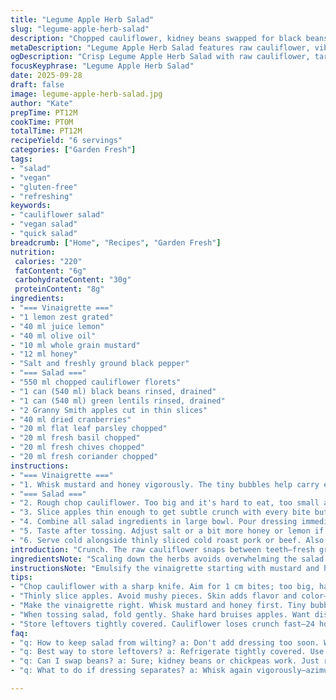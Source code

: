 ```yaml
---
title: "Legume Apple Herb Salad"
slug: "legume-apple-herb-salad"
description: "Chopped cauliflower, kidney beans swapped for black beans, chickpeas replaced with green lentils. Crisp Granny Smith apples remain but sliced thinner. Raisins swapped for dried cranberries. Fresh herbs kept but quantities cut by 30 percent except coriander. Lemon-based vinaigrette with mustard, honey, olive oil, zest altered for balance. Salt and pepper adjust dynamically. Salad tossed cold, perfect alongside cold pork or beef slices. Freshness, texture contrasts are key. Prep roughly 12 minutes, no boil. Raw cauliflower for crunch, no sogginess. Dressing emulsified by whisking mustard and honey first. A sharp, bright, crunchy salad with a hint of sweet fruit and layers of fresh herb aroma."
metaDescription: "Legume Apple Herb Salad features raw cauliflower, vibrant apples, and a zingy vinaigrette. A crunchy side dish with fresh herbs, bright flavors."
ogDescription: "Crisp Legume Apple Herb Salad with raw cauliflower, tart apples, earthy beans. Enjoy a refreshing side salad or standalone dish with vibrant flavors."
focusKeyphrase: "Legume Apple Herb Salad"
date: 2025-09-28
draft: false
image: legume-apple-herb-salad.jpg
author: "Kate"
prepTime: PT12M
cookTime: PT0M
totalTime: PT12M
recipeYield: "6 servings"
categories: ["Garden Fresh"]
tags:
- "salad"
- "vegan"
- "gluten-free"
- "refreshing"
keywords:
- "cauliflower salad"
- "vegan salad"
- "quick salad"
breadcrumb: ["Home", "Recipes", "Garden Fresh"]
nutrition: 
 calories: "220"
 fatContent: "6g"
 carbohydrateContent: "30g"
 proteinContent: "8g"
ingredients:
- "=== Vinaigrette ==="
- "1 lemon zest grated"
- "40 ml juice lemon"
- "40 ml olive oil"
- "10 ml whole grain mustard"
- "12 ml honey"
- "Salt and freshly ground black pepper"
- "=== Salad ==="
- "550 ml chopped cauliflower florets"
- "1 can (540 ml) black beans rinsed, drained"
- "1 can (540 ml) green lentils rinsed, drained"
- "2 Granny Smith apples cut in thin slices"
- "40 ml dried cranberries"
- "20 ml flat leaf parsley chopped"
- "20 ml fresh basil chopped"
- "20 ml fresh chives chopped"
- "20 ml fresh coriander chopped"
instructions:
- "=== Vinaigrette ==="
- "1. Whisk mustard and honey vigorously. The tiny bubbles help carry emulsification. Add lemon juice and zest next, swirl slowly to combine. Pour in olive oil in thin drizzle while whisking rapidly. Look for thickening sheen. Season with salt pepper to taste. Fresh lemon taste bright but not overpowering."
- "=== Salad ==="
- "2. Rough chop cauliflower. Too big and it's hard to eat, too small and it loses bite. Aim for about 1 cm pieces. Rinse beans and lentils well under cold water to remove packing liquid that can dull flavor."
- "3. Slice apples thin enough to get subtle crunch with every bite but not mushy. The thin layering lets the vinaigrette coat better. Mix cranberries in raw, so no need to rehydrate; they give sweet acid pop."
- "4. Combine all salad ingredients in large bowl. Pour dressing immediately on top. Gentle fold rather than shake or stir hard. You want everything coated but still distinct. Over stirring bruises apples and smears dressing into mush."
- "5. Taste after tossing. Adjust salt or a bit more honey or lemon if flat. Let some sit 5-10 minutes to marry flavors but best served cold. The contrast of raw cauliflower crunch and soft beans with fresh herbs lifts the whole dish."
- "6. Serve cold alongside thinly sliced cold roast pork or beef. Also great as a standalone vegetarian dish. Refrigerate leftovers tightly covered; cauliflower crunch fades after 24 hours."
introduction: "Crunch. The raw cauliflower snaps between teeth—fresh green notes cut by the tang of lemon zest. The sweet-tart bite of Granny Smith apples sliced so they don’t crater in the mouth. Dark black beans and green lentils add heft and earthy tone, creamy but firm to the bite. Dried cranberries pulse in bursts of concentrated sweetness—not the usual raisin, swapped for brighter acidity. Herbs chopped unevenly, a bouquet of coriander, basil, parsley and chives, scattered in like confetti. Layers of texture and aroma in every forkful. A vinaigrette whipped to balance sharp lemon, honey sweetness and grassy olive oil coats each morsel. No wilting, no mush. Just fresh, crisp, layered flavors."
ingredientsNote: "Scaling down the herbs avoids overwhelming the salad since coriander can dominate. Black beans replace kidney for a less starchy, smoother texture; green lentils instead of chickpeas for subtle earthiness without the dense bite. Cranberries offer a bright counterpoint in place of raisins, cutting the usual sweetness. Honey kept minimal to avoid cloying, balanced by sharper lemon juice. Mustard chosen whole grain to help emulsify dressing and add texture, but Dijon could work if strained. Cauliflower raw—don’t try roasting or steaming here; raw keeps crunch and prevents soggy salad. Apples sliced thin to mix better and soak minimal dressing, avoiding dry chunks. Rinse canned legumes thoroughly to remove metallic taste."
instructionsNote: "Emulsify the vinaigrette starting with mustard and honey—crucial step for shine and cohesion. Add lemon gradually to avoid breaking mixture. Drizzle oil in thin stream while whisking so vinaigrette thickens. Watch for gloss but don’t overwork to avoid separation. Chopping cauliflower too finely loses crunch; keep roughly uniform for pleasant toothfeel. Throw salad ingredients in all at once, then fold gently after adding dressing—vigorous mixing bruises fruit and wilts herbs fast. Let salad sit briefly but serve cold to maintain texture contrast. If salad loses crunch later, toss in fresh herbs or a splash of lemon juice again before serving. Keep refrigerated. Avoid over sweetening; better to adjust in small increments after tasting."
tips:
- "Chop cauliflower with a sharp knife. Aim for 1 cm bites; too big, hard to eat. Too small, loses crunch. Rinse beans well to clear bitterness."
- "Thinly slice apples. Avoid mushy pieces. Skin adds flavor and color—keep it. Mix cranberries raw. Quick bites of tart sweetness, no soak needed."
- "Make the vinaigrette right. Whisk mustard and honey first. Tiny bubbles make it emulsify well. Thin oil drizzle while whisking fast. Look for sheen."
- "When tossing salad, fold gently. Shake hard bruises apples. Want distinct bites. Letting things sit for 5-10 minutes helps flavors meld."
- "Store leftovers tightly covered. Cauliflower loses crunch fast—24 hours max. If it gets floppy, toss in fresh herbs or a splash of lemon again."
faq:
- "q: How to keep salad from wilting? a: Don't add dressing too soon. Wait until serving time. Fresh herbs lose crispness fast."
- "q: Best way to store leftovers? a: Refrigerate tightly covered. Use within a day. Cauliflower softness creeps in—adjust with lemon juice."
- "q: Can I swap beans? a: Sure; kidney beans or chickpeas work. Just rinse and drain well. Watch for texture changes—black beans smoother."
- "q: What to do if dressing separates? a: Whisk again vigorously—azimuth breaks emulsification. Add a touch of mustard to help thicken."

---
```


